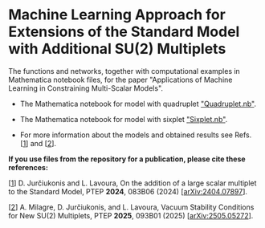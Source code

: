 # Machine Learning Approach for Extensions of the Standard Model with Additional SU(2) Multiplets

The functions and networks, together with computational examples in Mathematica notebook files, for the paper "Applications of Machine Learning in Constraining Multi-Scalar Models".

- The Mathematica notebook for model with quadruplet ["Quadruplet.nb"](https://github.com/jurciukonis/ML-for-multiples/blob/main/Quadruplet.nb).

- The Mathematica notebook for model with sixplet ["Sixplet.nb"](https://github.com/jurciukonis/ML-for-multiples/blob/main/Sixplet.nb).

- For more information about the models and obtained results see Refs. [[1](https://arxiv.org/abs/2404.07897)] and [[2](https://arxiv.org/abs/2505.05272)].

**If you use files from the repository for a publication, please cite these references:**

[[1](https://arxiv.org/abs/2404.07897)] D. Jurčiukonis and L. Lavoura, On the addition of a large scalar multiplet to the Standard Model, PTEP **2024**, 083B06 (2024) [[arXiv:2404.07897](https://arxiv.org/abs/2404.07897)].

[[2](https://arxiv.org/abs/2505.05272)] A. Milagre, D. Jurčiukonis, and L. Lavoura, Vacuum Stability Conditions for New SU(2) Multiplets, PTEP **2025**, 093B01 (2025) [[arXiv:2505.05272](https://arxiv.org/abs/2505.05272)].
